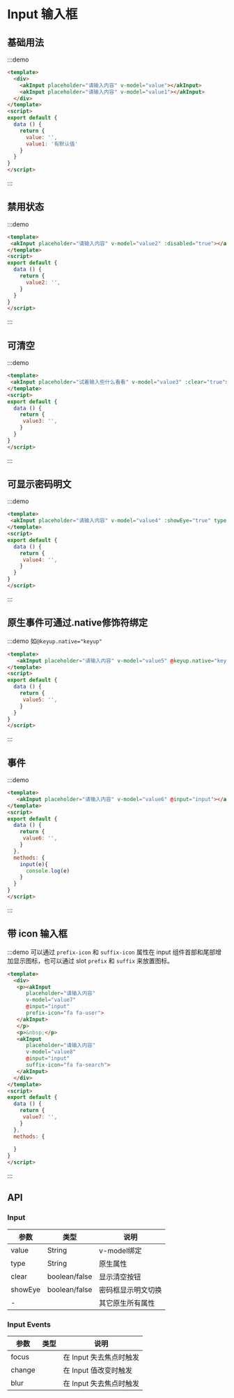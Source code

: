 <!-- Created by 337547038 on 2018/8/27 0027. -->
<script>
export default {
  data () {
    return {
      value:'',
      value1:'有默认值',
      value2:'',
      value3:'',
      value4:'',
      value5:'',
      value6:'',
      value7:'',
      value8:'',
      value9:'',
      value10:''
    }
  },
  components: {},
  methods: {
    keyup(){
     console.log('fff')
    },
    input(e){
    console.log(e)
    }
  }
}
</script>

# Input 输入框

## 基础用法
:::demo 
```html
<template>
  <div>
    <akInput placeholder="请输入内容" v-model="value"></akInput>
    <akInput placeholder="请输入内容" v-model="value1"></akInput>
  </div>
</template>
<script>
export default {
  data () {
    return {
      value: '',
      value1: '有默认值'
    }
  }
}
</script>

```
:::

## 禁用状态

:::demo 
```html
<template>
 <akInput placeholder="请输入内容" v-model="value2" :disabled="true"></akInput>
</template>
<script>
export default {
  data () {
    return {
      value2: '',
    }
  }
}
</script>
```
:::

## 可清空

:::demo 
```html
<template>
 <akInput placeholder="试着输入些什么看看" v-model="value3" :clear="true"></akInput>
</template>
<script>
export default {
  data () {
    return {
     value3: '',
    }
  }
}
</script>
```
:::

## 可显示密码明文

:::demo 
```html
<template>
 <akInput placeholder="请输入内容" v-model="value4" :showEye="true" type="password"></akInput>
</template>
<script>
export default {
  data () {
    return {
     value4: '',
    }
  }
}
</script>
```
:::

## 原生事件可通过.native修饰符绑定

:::demo 如`@keyup.native="keyup"`
```html
<template>
   <akInput placeholder="请输入内容" v-model="value5" @keyup.native="keyup"></akInput>
</template>
<script>
export default {
  data () {
    return {
     value5: '',
    }
  }
}
</script>
```
:::

## 事件

:::demo 
```html
<template>
   <akInput placeholder="请输入内容" v-model="value6" @input="input"></akInput>
</template>
<script>
export default {
  data () {
    return {
     value6: '',
    }
  },
  methods: {
    input(e){
      console.log(e)
    }
  }
}
</script>
```
:::


## 带 icon 输入框

:::demo 可以通过 `prefix-icon` 和 `suffix-icon` 属性在 input 组件首部和尾部增加显示图标，也可以通过 slot `prefix` 和 `suffix` 来放置图标。
```html
<template>
  <div>
   <p><akInput 
      placeholder="请输入内容" 
      v-model="value7" 
      @input="input"
      prefix-icon="fa fa-user">
   </akInput>
   </p>
   <p>&nbsp;</p>
   <akInput 
      placeholder="请输入内容" 
      v-model="value8" 
      @input="input"
      suffix-icon="fa fa-search">
   </akInput>
  </div>
</template>
<script>
export default {
  data () {
    return {
     value7: '',
    }
  },
  methods: {
   
  }
}
</script>
```
:::

## API
### Input
|参数|类型|说明|
|-|-|-|
|value          | String         |v-model绑定|
|type           | String         |原生属性|
|clear          | boolean/false  |显示清空按钮|
|showEye        | boolean/false  |密码框显示明文切换|
|-              |                |其它原生所有属性|
### Input Events
|参数|类型|说明|
|-|-|-|
|focus          |               |在 Input 失去焦点时触发|
|change         |               |在 Input 值改变时触发|
|blur           |               |在 Input 失去焦点时触发|
